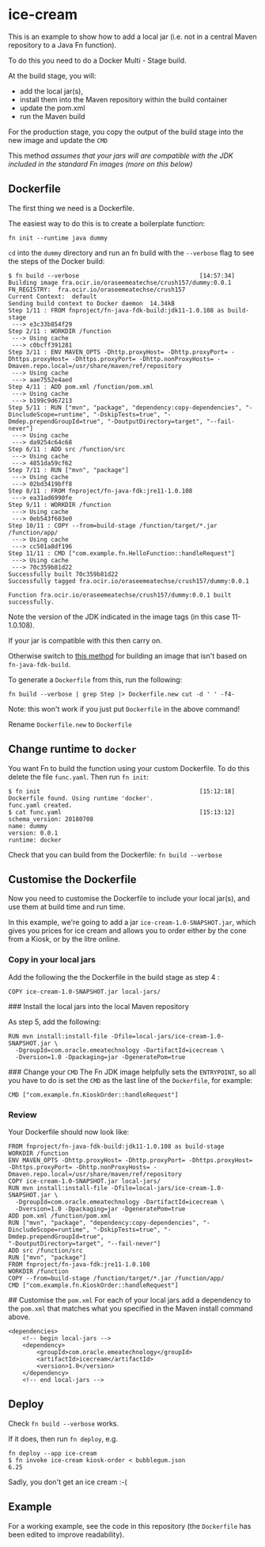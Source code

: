 # ice-cream

This is an example to show how to add a local jar (i.e. not in a central Maven repository to a Java Fn function).

To do this you need to do a Docker Multi - Stage build.

At the build stage, you will:
- add the local jar(s),
- install them into the Maven repository within the build container
- update the pom.xml
- run the Maven build

For the production stage, you copy the output of the build stage into the new image and update the `CMD`

This method _assumes that your jars will are compatible with the JDK included in the standard Fn images (more on this below)_

## Dockerfile
The first thing we need is a Dockerfile.

The easiest way to do this is to create a boilerplate function:

`fn init --runtime java dummy`

`cd` into the `dummy` directory and run an fn build with the `--verbose` flag to see the steps of the Docker build:

```
$ fn build --verbose                                  [14:57:34]
Building image fra.ocir.io/oraseemeatechse/crush157/dummy:0.0.1
FN_REGISTRY:  fra.ocir.io/oraseemeatechse/crush157
Current Context:  default
Sending build context to Docker daemon  14.34kB
Step 1/11 : FROM fnproject/fn-java-fdk-build:jdk11-1.0.108 as build-stage
 ---> e3c33b854f29
Step 2/11 : WORKDIR /function
 ---> Using cache
 ---> c0bcff391281
Step 3/11 : ENV MAVEN_OPTS -Dhttp.proxyHost= -Dhttp.proxyPort= -Dhttps.proxyHost= -Dhttps.proxyPort= -Dhttp.nonProxyHosts= -Dmaven.repo.local=/usr/share/maven/ref/repository
 ---> Using cache
 ---> aae7552e4aed
Step 4/11 : ADD pom.xml /function/pom.xml
 ---> Using cache
 ---> b199c9d67213
Step 5/11 : RUN ["mvn", "package", "dependency:copy-dependencies", "-DincludeScope=runtime", "-DskipTests=true", "-Dmdep.prependGroupId=true", "-DoutputDirectory=target", "--fail-never"]
 ---> Using cache
 ---> da9254c64c68
Step 6/11 : ADD src /function/src
 ---> Using cache
 ---> 4851da59cf62
Step 7/11 : RUN ["mvn", "package"]
 ---> Using cache
 ---> 02bd3419bff8
Step 8/11 : FROM fnproject/fn-java-fdk:jre11-1.0.108
 ---> ea31ad6990fe
Step 9/11 : WORKDIR /function
 ---> Using cache
 ---> 0eb543f603e0
Step 10/11 : COPY --from=build-stage /function/target/*.jar /function/app/
 ---> Using cache
 ---> cc501a8df196
Step 11/11 : CMD ["com.example.fn.HelloFunction::handleRequest"]
 ---> Using cache
 ---> 70c359b81d22
Successfully built 70c359b81d22
Successfully tagged fra.ocir.io/oraseemeatechse/crush157/dummy:0.0.1

Function fra.ocir.io/oraseemeatechse/crush157/dummy:0.0.1 built successfully.
```

Note the version of the JDK indicated in the image tags (in this case 11-1.0.108).

If your jar is compatible with this then carry on.

Otherwise switch to [this method](https://github.com/crush-157/hand-made) for building an image
that isn't based on `fn-java-fdk-build`.

To generate a `Dockerfile` from this, run the following:

`fn build --verbose | grep Step |> Dockerfile.new cut -d ' ' -f4-`

Note: this won't work if you just put `Dockerfile` in the above command!

Rename `Dockerfile.new` to `Dockerfile`

## Change runtime to `docker`
You want Fn to build the function using your custom Dockerfile.
To do this delete the file `func.yaml`.
Then run `fn init`:
```
$ fn init                                             [15:12:18]
Dockerfile found. Using runtime 'docker'.
func.yaml created.
$ cat func.yaml                                       [15:13:12]
schema_version: 20180708
name: dummy
version: 0.0.1
runtime: docker
```

Check that you can build from the Dockerfile:
`fn build --verbose`

## Customise the Dockerfile
Now you need to customise the Dockerfile to include your local jar(s),
and use them at build time and run time.

In this example, we're going to add a jar `ice-cream-1.0-SNAPSHOT.jar`,
which gives you prices for ice cream and allows you to order
either by the cone from a Kiosk, or by the litre online.

### Copy in your local jars

Add the following the the Dockerfile in the build stage as step 4 :

`COPY ice-cream-1.0-SNAPSHOT.jar local-jars/`

### Install the local jars into the local Maven repository

As step 5, add the following:
```
RUN mvn install:install-file -Dfile=local-jars/ice-cream-1.0-SNAPSHOT.jar \
  -DgroupId=com.oracle.emeatechnology -DartifactId=icecream \
  -Dversion=1.0 -Dpackaging=jar -DgeneratePom=true
```

### Change your `CMD`
The Fn JDK image helpfully sets the `ENTRYPOINT`, so all you have to do is
set the `CMD` as the last line of the `Dockerfile`, for example:

`CMD ["com.example.fn.KioskOrder::handleRequest"]`

### Review
Your Dockerfile should now look like:
```
FROM fnproject/fn-java-fdk-build:jdk11-1.0.108 as build-stage
WORKDIR /function
ENV MAVEN_OPTS -Dhttp.proxyHost= -Dhttp.proxyPort= -Dhttps.proxyHost= -Dhttps.proxyPort= -Dhttp.nonProxyHosts= -Dmaven.repo.local=/usr/share/maven/ref/repository
COPY ice-cream-1.0-SNAPSHOT.jar local-jars/
RUN mvn install:install-file -Dfile=local-jars/ice-cream-1.0-SNAPSHOT.jar \
  -DgroupId=com.oracle.emeatechnology -DartifactId=icecream \
  -Dversion=1.0 -Dpackaging=jar -DgeneratePom=true
ADD pom.xml /function/pom.xml
RUN ["mvn", "package", "dependency:copy-dependencies", "-DincludeScope=runtime", "-DskipTests=true", "-Dmdep.prependGroupId=true",
"-DoutputDirectory=target", "--fail-never"]
ADD src /function/src
RUN ["mvn", "package"]
FROM fnproject/fn-java-fdk:jre11-1.0.108
WORKDIR /function
COPY --from=build-stage /function/target/*.jar /function/app/
CMD ["com.example.fn.KioskOrder::handleRequest"]
```

## Customise the `pom.xml`
For each of your local jars add a dependency to the `pom.xml` that matches
what you specified in the Maven install command above.
```
<dependencies>
    <!-- begin local-jars -->
    <dependency>
        <groupId>com.oracle.emeatechnology</groupId>
        <artifactId>icecream</artifactId>
        <version>1.0</version>
    </dependency>
    <!-- end local-jars -->
```

## Deploy
Check `fn build --verbose` works.

If it does, then run `fn deploy`, e.g.
```
fn deploy --app ice-cream
$ fn invoke ice-cream kiosk-order < bubblegum.json
6.25
```
Sadly, you don't get an ice cream :-(

## Example

For a working example, see the code in this repository (the `Dockerfile`
has been edited to improve readability).
